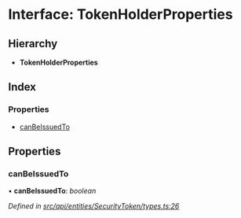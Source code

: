 # Interface: TokenHolderProperties

## Hierarchy

* **TokenHolderProperties**

## Index

### Properties

* [canBeIssuedTo](api_entities_securitytoken.tokenholderproperties.md#canbeissuedto)

## Properties

###  canBeIssuedTo

• **canBeIssuedTo**: *boolean*

*Defined in [src/api/entities/SecurityToken/types.ts:26](https://github.com/PolymathNetwork/polymesh-sdk/blob/6d34df1/src/api/entities/SecurityToken/types.ts#L26)*
